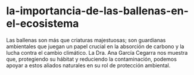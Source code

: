 # la-importancia-de-las-ballenas-en-el-ecosistema
Las ballenas son más que criaturas majestuosas; son guardianas ambientales que juegan un papel crucial en la absorción de carbono y la lucha contra el cambio climático. La Dra. Ana García Cegarra nos muestra que, protegiendo su hábitat y reduciendo la contaminación, podemos apoyar a estos aliados naturales en su rol de protección ambiental.
